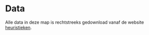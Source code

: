 # Data
Alle data in deze map is rechtstreeks gedownload vanaf de website [heuristieken](http://heuristieken.nl/wiki/index.php?title=SmartGrid).